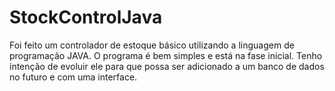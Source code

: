 # StockControlJava

Foi feito um controlador de estoque básico utilizando a linguagem de programação JAVA. 
O programa é bem simples e está na fase inicial. Tenho intenção de evoluir ele para que possa ser adicionado a um banco de dados no futuro e com uma interface. 
